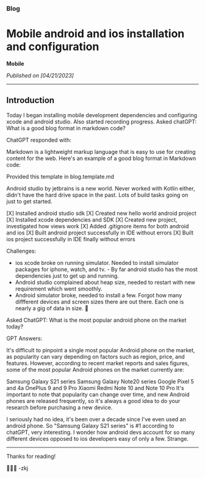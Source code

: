 ### Blog

# Mobile android and ios installation and configuration

**Mobile**

*Published on [04/21/2023]*

---

## Introduction

Today I began installing mobile development dependencies and configuring xcode and android studio. Also started recording progress.
Asked chatGPT:
What is a good blog format in markdown code?

ChatGPT responded with:

Markdown is a lightweight markup language that is easy to use for creating content for the web. Here's an example of a good blog format in Markdown code:

Provided this template in blog.template.md

Android studio by jetbrains is a new world. Never worked with Kotlin either, didn't have the hard drive space in the past. Lots of build tasks going on just to get started.

[X] Installed android studio sdk
[X] Created new hello world android project
[X] Installed xcode dependencies and SDK
[X] Created new project, investigated how views work
[X] Added .gitignore items for both android and ios
[X] Built android project successfully in IDE without errors
[X] Built ios project successfully in IDE finally without errors

Challenges:

- ios xcode broke on running simulator. Needed to install simulator packages for iphone, watch, and tv. - By far android studio has the most dependencies just to get up and running.
- Android studio complained about heap size, needed to restart with new requirement which went smoothly.
- Android simulator broke, needed to install a few. Forgot how many diffferent devices and screen sizes there are out there. Each one is nearly a gig of data in size. 🤦

Asked ChatGPT:
 What is the most popular android phone on the market today?

GPT Answers:

It's difficult to pinpoint a single most popular Android phone on the market, as popularity can vary depending on factors such as region, price, and features. However, according to recent market reports and sales figures, some of the most popular Android phones on the market currently are:

Samsung Galaxy S21 series
Samsung Galaxy Note20 series
Google Pixel 5 and 4a
OnePlus 9 and 9 Pro
Xiaomi Redmi Note 10 and Note 10 Pro
It's important to note that popularity can change over time, and new Android phones are released frequently, so it's always a good idea to do your research before purchasing a new device.

I seriously had no idea, it's been over a decade since I've even used an android phone. So "Samsung Galaxy S21 series" is #1 according to chatGPT, very interesting. I wonder how android devs account for so many different devices opposed to ios developers easy of only a few. Strange.

---

Thanks for reading!

🚀🚀🚀
-zkj

